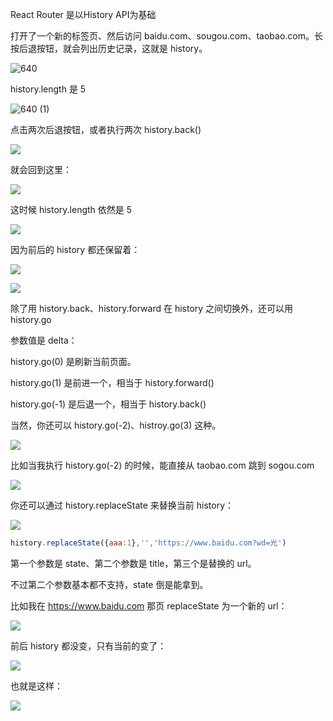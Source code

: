 React Router 是以History API为基础

打开了一个新的标签页、然后访问 baidu.com、sougou.com、taobao.com。长按后退按钮，就会列出历史记录，这就是 history。

![640](/tittleTattle/React/images/640.png)

history.length 是 5

![640 (1)](/tittleTattle/React/images/640_1.png)

点击两次后退按钮，或者执行两次 history.back()

![](/tittleTattle/React/images/640.gif)

就会回到这里：

![](/tittleTattle/React/images/640_2.png)

这时候 history.length 依然是 5

![](/tittleTattle/React/images/640_3.png)

因为前后的 history 都还保留着：

![](/tittleTattle/React/images/640_5.png)

![](/tittleTattle/React/images/640_4.png)

除了用 history.back、history.forward 在 history 之间切换外，还可以用 history.go

参数值是 delta：

history.go(0) 是刷新当前页面。

history.go(1) 是前进一个，相当于 history.forward()

history.go(-1) 是后退一个，相当于 history.back()

当然，你还可以 history.go(-2)、histroy.go(3) 这种。

![](/tittleTattle/React/images/640_1.gif)

比如当我执行 history.go(-2) 的时候，能直接从 taobao.com 跳到 sogou.com

![](/tittleTattle/React/images/640_6.png)

你还可以通过 history.replaceState 来替换当前 history：

![](/tittleTattle/React/images/640_7.png)

```js
history.replaceState({aaa:1},'','https://www.baidu.com?wd=光')
```

第一个参数是 state、第二个参数是 title，第三个是替换的 url。

不过第二个参数基本都不支持，state 倒是能拿到。

比如我在 https://www.baidu.com 那页 replaceState 为一个新的 url：

![](/tittleTattle/React/images/640_8.png)

前后 history 都没变，只有当前的变了：

![](/tittleTattle/React/images/640_2.gif)

也就是这样：

![](/tittleTattle/React/images/640_9.png)